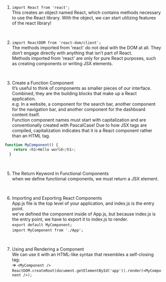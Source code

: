 1. ```import React from 'react';``` <br/>
  This creates an object named React, which contains methods necessary to use the React library. With the object, we can start utilizing features of the react library! <br/>
<br/>

2. ```import ReactDOM from 'react-dom/client';``` <br/>
  The methods imported from 'react' do not deal with the DOM at all. They don’t engage directly with anything that isn’t part of React. <br/>
  Methods imported from 'react' are only for pure React purposes, such as creating components or writing JSX elements. <br/>
<br/>

3. Create a Function Component <br/>
  It’s useful to think of components as smaller pieces of our interface. Combined, they are the building blocks that make up a React application.  <br/>
  e.g. In a website, a component for the search bar, another component for the navigation bar, and another component for the dashboard content itself. <br/>
  Function component names must start with capitalization and are conventionally created with PascalCase! Due to how JSX tags are compiled, capitalization indicates that it is a React component rather than an HTML tag. <br/>
```javascript
function MyComponent() {
    return <h1>Hello world</h1>;
  }
```
<br/>

5. The Return Keyword in Functional Components <br/>
  when we define functional components, we must return a JSX element. <br/>
<br/>

6. Importing and Exporting React Components <br/>
  App.js file is the top level of your application, and index.js is the entry point. <br/>
  we’ve defined the component inside of App.js, but because index.js is the entry point, we have to export it to index.js to render. <br/>
  ```export default MyComponent;``` <br/>
  ```import MyComponent from './App';``` <br/>
<br/>

7. Using and Rendering a Component <br/>
  We can use it with an HTML-like syntax that resembles a self-closing tag: <br/>
  => ```<MyComponent />```<br/>
  ```ReactDOM.createRoot(document.getElementById('app')).render(<MyComponent />);```

